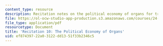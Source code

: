 ```yaml
---
content_type: resource
description: Recitation notes on the political economy of organs for transplantation.
file: https://ol-ocw-studio-app-production.s3.amazonaws.com/courses/24-06j-bioethics-spring-2009/ef87439722a03122dd1351f33b2346c5_MIT24_06Js09_rec10.pdf
file_type: application/pdf
resourcetype: Document
title: 'Recitation 10: The Political Economy of Organs'
uid: ef874397-22a0-3122-dd13-51f33b2346c5
---
```

